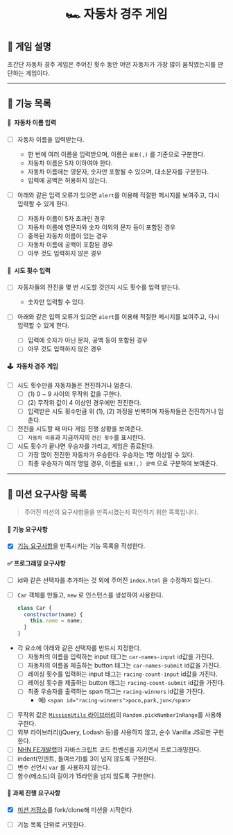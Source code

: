 <h1 align="middle">🏎&nbsp;자동차 경주 게임</h1>

## 👀 게임 설명
초간단 자동차 경주 게임은 주어진 횟수 동안 어떤 자동차가 가장 많이 움직였는지를 판단하는 게임이다.

---
## 📃 기능 목록

#### 💬 &nbsp;자동차 이름 입력

- [ ] 자동차 이름을 입력받는다.
  - 한 번에 여러 이름을 입력받으며, 이름은 `쉼표(,)` 를 기준으로 구분한다.
  - 자동차 이름은 5자 이하여야 한다.
  - 자동차 이름에는 영문자, 숫자만 포함될 수 있으며, 대소문자를 구분한다.
  - 입력에 공백은 허용하지 않는다.

- [ ] 아래와 같은 입력 오류가 있으면 `alert`를 이용해 적절한 메시지를 보여주고, 다시 입력할 수 있게 한다.
  - [ ] 자동차 이름이 5자 초과인 경우
  - [ ] 자동차 이름에 영문자와 숫자 이외의 문자 등이 포함된 경우
  - [ ] 중복된 자동차 이름이 있는 경우
  - [ ] 자동차 이름에 공백이 포함된 경우
  - [ ] 아무 것도 입력하지 않은 경우

#### 👀 &nbsp;시도 횟수 입력

- [ ] 자동차들의 전진을 몇 번 시도할 것인지 시도 횟수를 입력 받는다.
  - 숫자만 입력할 수 있다.

- [ ] 아래와 같은 입력 오류가 있으면 `alert`를 이용해 적절한 메시지를 보여주고, 다시 입력할 수 있게 한다.
  - [ ] 입력에 숫자가 아닌 문자, 공백 등이 포함된 경우
  - [ ] 아무 것도 입력하지 않은 경우

#### 🕹 &nbsp;자동차 경주 게임

- [ ] 시도 횟수만큼 자동차들은 전진하거나 멈춘다.
  - [ ] (1) 0 ~ 9 사이의 무작위 값을 구한다.
  - [ ] (2) 무작위 값이 4 이상인 경우에만 전진한다.
  - [ ] 입력받은 시도 횟수만큼 위 (1), (2) 과정을 반복하며 자동차들은 전진하거나 멈춘다.

- [ ] 전진을 시도할 때 마다 게임 진행 상황을 보여준다.
  - [ ] `자동차 이름`과 지금까지의 `전진 횟수`를 표시한다.

- [ ] 시도 횟수가 끝나면 우승자를 가리고, 게임은 종료된다.
  - [ ] 가장 많이 전진한 자동차가 우승한다. 우승자는 1명 이상일 수 있다.
  - [ ] 최종 우승자가 여러 명일 경우, 이름을 `쉼표(,) 공백` 으로 구분하여 보여준다.

---

## 💌 미션 요구사항 목록

> 주어진 미션의 요구사항들을 만족시켰는지 확인하기 위한 목록입니다.

#### 🎯 기능 요구사항

- [x] [기능 요구사항](https://github.com/gxxrxn/javascript-racingcar-precourse#-%EA%B8%B0%EB%8A%A5-%EC%9A%94%EA%B5%AC%EC%82%AC%ED%95%AD)을 만족시키는 기능 목록을 작성한다.

#### ✅ 프로그래밍 요구사항

- [ ] id와 같은 선택자를 추가하는 것 외에 주어진 `index.html` 을 수정하지 않는다. 
- [ ] `Car` 객체를 만들고, `new` 로 인스턴스를 생성하여 사용한다.

  ```javascript
  class Car {
    constructor(name) {
      this.name = name;
    }
  }
  ```

- 각 요소에 아래와 같은 선택자를 반드시 지정한다.
  - [ ] 자동차의 이름을 입력하는 input 태그는 `car-names-input` id값을 가진다.
  - [ ] 자동차의 이름을 제출하는 button 태그는 `car-names-submit` id값을 가진다.
  - [ ] 레이싱 횟수를 입력하는 input 태그는 `racing-count-input` id값을 가진다.
  - [ ] 레이싱 횟수을 제출하는 button 태그는 `racing-count-submit` id값을 가진다.
  - [ ] 최종 우승자를 출력하는 span 태그는 `racing-winners` id값을 가진다.
    - 예) `<span id="racing-winners">poco,park,jun</span>`
- [ ] 무작위 값은  [`MissionUtils` 라이브러리](https://github.com/woowacourse-projects/javascript-mission-utils#mission-utils)의 `Random.pickNumberInRange`를 사용해 구한다.
- [ ] 외부 라이브러리(jQuery, Lodash 등)를 사용하지 않고, 순수 Vanilla JS로만 구현한다.
- [ ] [NHN FE개발랩](https://ui.toast.com/fe-guide/ko_CODING-CONVENTION)의 자바스크립트 코드 컨벤션을 지키면서 프로그래밍한다.
- [ ] indent(인덴트, 들여쓰기)를 3이 넘지 않도록 구현한다.
- [ ] 변수 선언시 `var` 를 사용하지 않는다.
- [ ] 함수(메소드)의 길이가 15라인을 넘지 않도록 구현한다.

#### 📝 과제 진행 요구사항

- [x] [미션 저장소]([https://github.com/woowacourse/javascript-racingcar-precours](https://github.com/woowacourse/javascript-racingcar-precourse))를 fork/clone해 미션을 시작한다.

- [ ] 기능 목록 단위로 커밋한다.

